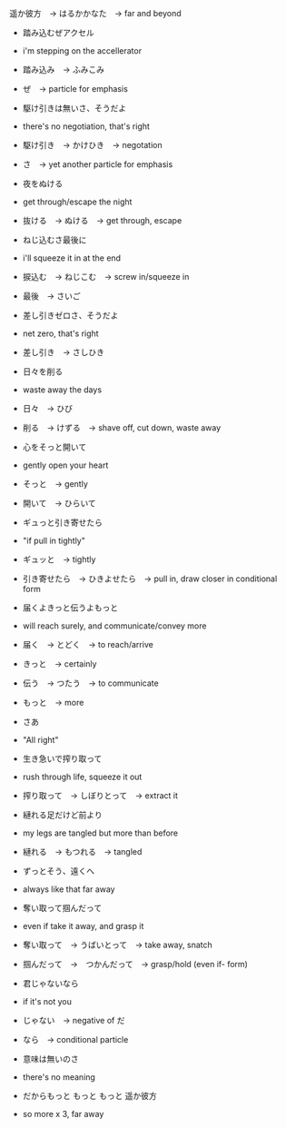 遥か彼方　→ はるかかなた　→ far and beyond

- 踏み込むぜアクセル　
- i'm stepping on the accellerator
- 踏み込み　→ ふみこみ
- ぜ　→ particle for emphasis

- 駆け引きは無いさ、そうだよ
- there's no negotiation, that's right
- 駆け引き　→ かけひき　→ negotation
- さ　→ yet another particle for emphasis

- 夜をぬける　
- get through/escape the night
- 抜ける　→ ぬける　→ get through, escape

- ねじ込むさ最後に
- i'll squeeze it in at the end
- 捩込む　→ ねじこむ　→ screw in/squeeze in
- 最後　→ さいご

- 差し引きゼロさ、そうだよ
- net zero, that's right
- 差し引き　→ さしひき

- 日々を削る
- waste away the days
- 日々　→ ひび
- 削る　→ けずる　→ shave off, cut down, waste away

- 心をそっと開いて
- gently open your heart
- そっと　→ gently
- 開いて　→ ひらいて　

- ギュっと引き寄せたら
- "if pull in tightly"
- ギュッと　→ tightly
- 引き寄せたら　→ ひきよせたら　→ pull in, draw closer in conditional form

- 届くよきっと伝うよもっと
- will reach surely, and communicate/convey more
- 届く　→ とどく　→ to reach/arrive
- きっと　→ certainly
- 伝う　→ つたう　→ to communicate
- もっと　→ more

- さあ
- "All right"

- 生き急いで搾り取って
- rush through life, squeeze it out
- 搾り取って　→ しぼりとって　→ extract it

- 縺れる足だけど前より
- my legs are tangled but more than before
- 縺れる　→ もつれる　→ tangled

- ずっとそう、遠くへ
- always like that far away

- 奪い取って掴んだって
- even if take it away, and grasp it
- 奪い取って　→ うばいとって　→ take away, snatch
- 掴んだって　→　つかんだって　→ grasp/hold (even if- form)

- 君じゃないなら
- if it's not you
- じゃない　→ negative of だ
- なら　→ conditional particle

- 意味は無いのさ
- there's no meaning

- だからもっと もっと もっと 遥か彼方
- so more x 3, far away
